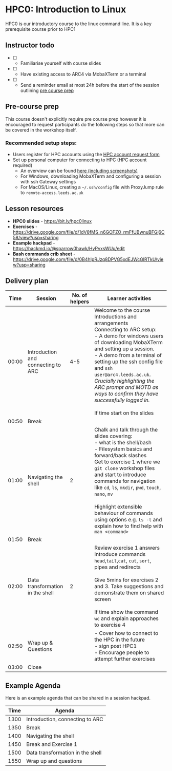 # HPC0: Introduction to Linux

HPC0 is our introductory course to the linux command line. It is a key prerequisite course prior to HPC1

## Instructor todo

- [ ] - Familiarise yourself with course slides
- [ ] - Have existing access to ARC4 via MobaXTerm or a terminal
- [ ] - Send a reminder email at most 24h before the start of the session outlining [pre course prep](#Pre-course-prep)

## Pre-course prep

This course doesn't explicitly require pre course prep however it is encouraged to request participants do the following steps so that more can be covered in the workshop itself.

### Recommended setup steps:
- Users register for HPC accounts using the [HPC account request form](https://leeds.service-now.com/it?id=sc_cat_item&sys_id=4c002dd70f235f00a82247ece1050ebc)
- Set up personal computer for connecting to HPC (HPC account required)
    - An overview can be found [here (including screenshots)](https://hackmd.io/xBKb6Az3QmewUsVF3ab2qg#Pre-workshop-prep)
    - For Windows, downloading MobaXTerm and configuring a session with ssh Gateway settings
    - For MacOS/Linux, creating a `~/.ssh/config` file with ProxyJump rule to `remote-access.leeds.ac.uk`

## Lesson resources

- **HPC0 slides** - https://bit.ly/hpc0linux
- **Exercises** - https://drive.google.com/file/d/1dV8fMS_n6GOFZO_rmFfUBwnuBFGj6C58/view?usp=sharing
- **Example hackpad** - https://hackmd.io/@sparrow0hawk/HyPvxsWUu/edit 
- **Bash commands crib sheet** - https://drive.google.com/file/d/0B4hIpRJzq8DPVG5xdEJWcGlRTkU/view?usp=sharing

## Delivery plan

| Time     | Session                          | No. of helpers  | Learner activities |
| -------- | ------------------------------- | ---------------  | -----------------  |
| 00:00     | Introduction and connecting to ARC | 4-5          | Welcome to the course <br> Introductions and arrangements <br> Connecting to ARC setup: <br> - A demo for windows users of downloading MobaXTerm and setting up a session. <br> - A demo from a terminal of setting up the ssh config file and `ssh user@arc4.leeds.ac.uk`. *Crucially highlighting the ARC prompt and MOTD as ways to confirm they have successfully logged in.* <br> <br> If time start on the slides |
| 00:50     | Break                           |                 |  |
| 01:00     | Navigating the shell            | 2               | Chalk and talk through the slides covering: <br> - what is the shell/bash <br> - Filesystem basics and forward/back slashes <br> Get to exercise 1 where we `git clone` workshop files and start to introduce commands for navigation like `cd`, `ls`, `mkdir`, `pwd`, `touch`, `nano`, `mv` <br> <br> Highlight extensible behaviour of commands using options e.g. `ls -l` and explain how to find help with `man <command>`  |
| 01:50     | Break                           |                 |  |
| 02:00     | Data transformation in the shell            | 2               | Review exercise 1 answers <br> Introduce commands `head`,`tail`,`cat`, `cut`, `sort`, pipes and redirects <br> <br> Give 5mins for exercises 2 and 3. Take suggestions and demonstrate them on shared screen <br> <br> If time show the command `wc` and explain approaches to exercise 4 |
| 02:50     | Wrap up & Questions             |                 | - Cover how to connect to the HPC in the future <br> - sign post HPC1 <br> - Encourage people to attempt further exercises |
| 03:00     | Close                           |                 |  |

## Example Agenda

Here is an example agenda that can be shared in a session hackpad.

| Time     | Agenda                          |
| -------- | ------------------------------- |
| 1300     | Introduction, connecting to ARC |
| 1350     | Break                           |
| 1400     | Navigating the shell            |
| 1450     | Break and Exercise 1            |
| 1500     | Data transformation in the shell|
| 1550     | Wrap up and questions           |
